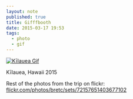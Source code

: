 ```yaml
---
layout: note
published: true
title: Gifffbooth
date: 2015-03-17 19:53
tags:
  - photo
  - gif
---
```


<a href="https://www.flickr.com/photos/bretc/16850193625/sizes/o/"><img class="img-polaroid" src="https://farm8.staticflickr.com/7590/16850193625_dd52214526_o.gif" alt="Kīlauea Gif"></a>

Kīlauea, Hawaii 2015

Rest of the photos from the trip on flickr: [flickr.com/photos/bretc/sets/72157651403677102](https://www.flickr.com/photos/bretc/sets/72157651403677102/)
